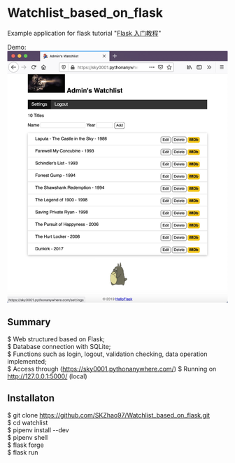 # Watchlist_based_on_flask

Example application for flask tutorial "[Flask 入门教程](http://helloflask.com/tutorial/)"

Demo: ![Demo](https://github.com/SKZhao97/Watchlist_based_on_flask/blob/master/Demo_fig.jpg)

## Summary
$ Web structured based on Flask;   
$ Database connection with SQLite;  
$ Functions such as login, logout, validation checking, data operation implemented;  
$ Access through (https://sky0001.pythonanywhere.com/)
$ Running on http://127.0.0.1:5000/ (local)

## Installaton

$ git clone https://github.com/SKZhao97/Watchlist_based_on_flask.git   
$ cd watchlist    
$ pipenv install --dev    
$ pipenv shell    
$ flask forge    
$ flask run   
